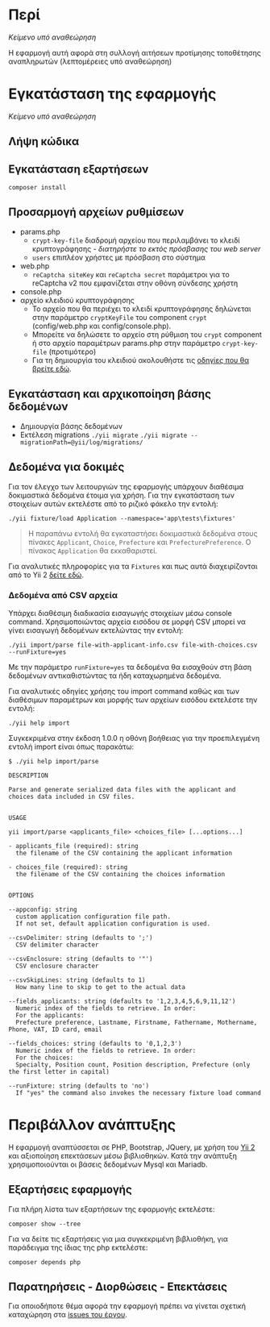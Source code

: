 
# Περί

_Κείμενο υπό αναθεώρηση_

Η εφαρμογή αυτή αφορά στη συλλογή αιτήσεων προτίμησης τοποθέτησης αναπληρωτών 
(λεπτομέρειες υπό αναθεώρηση)

# Εγκατάσταση της εφαρμογής 

_Κείμενο υπό αναθεώρηση_

## Λήψη κώδικα 

## Εγκατάσταση εξαρτήσεων 

```
composer install
```

## Προσαρμογή αρχείων ρυθμίσεων 

* params.php
    * `crypt-key-file` διαδρομή αρχείου που περιλαμβάνει το κλειδί κρυπτογράφησης - _διατηρήστε το εκτός πρόσβασης του web server_ 
    * `users` επιπλέον χρήστες με πρόσβαση στο σύστημα 
* web.php
    * `reCaptcha siteKey` και `reCaptcha secret` παράμετροι για το reCaptcha v2 που εμφανίζεται στην οθόνη σύνδεσης χρήστη 
* console.php 
* αρχείο κλειδιού κρυπτογράφησης 
    * Το αρχείο που θα περιέχει το κλειδί κρυπτογράφησης δηλώνεται στην 
    παράμετρο `cryptKeyFile` του component `crypt` (config/web.php και 
    config/console.php). 
    * Μπορείτε να δηλώσετε το αρχείο στη ρύθμιση του `crypt` component ή
    στο αρχείο παραμέτρων params.php στην παράμετρο `crypt-key-file` (προτιμότερο)
    * Για τη δημιουργία του κλειδιού ακολουθήστε τις [οδηγίες που θα βρείτε εδώ](https://github.com/defuse/php-encryption/blob/master/docs/Tutorial.md#scenario-1-keep-data-secret-from-the-database-administrator).

## Εγκατάσταση και αρχικοποίηση βάσης δεδομένων 

* Δημιουργία βάσης δεδομένων 
* Εκτέλεση migrations 
`./yii migrate`
`./yii migrate --migrationPath=@yii/log/migrations/`

## Δεδομένα για δοκιμές 

Για τον έλεγχο των λειτουργιών της εφαρμογής υπάρχουν διαθέσιμα δοκιμαστικά 
δεδομένα έτοιμα για χρήση. Για την εγκατάσταση των στοιχείων αυτών εκτελέστε 
από το ριζικό φάκελο την εντολή:

```
./yii fixture/load Application --namespace='app\tests\fixtures'
```

> Η παραπάνω εντολή θα εγκαταστήσει δοκιμαστικά δεδομένα στους πίνακες 
`Applicant`, `Choice`, `Prefecture` και `PrefecturePreference`. Ο πίνακας
`Application` θα εκκαθαριστεί.

Για αναλυτικές πληροφορίες για τα `Fixtures` και πως αυτά διαχειρίζονται 
από το Yii 2 [δείτε εδώ](http://www.yiiframework.com/doc-2.0/guide-test-fixtures.html).

### Δεδομένα από CSV αρχεία

Υπάρχει διαθέσιμη διαδικασία εισαγωγής στοιχείων μέσω console command.
Χρησιμοποιώντας αρχεία εισόδου σε μορφή CSV μπορεί να γίνει εισαγωγή δεδομένων
εκτελώντας την εντολή:

```
./yii import/parse file-with-applicant-info.csv file-with-choices.csv --runFixture=yes
```

Με την παράμετρο `runFixture=yes` τα δεδομένα θα εισαχθούν στη βάση δεδομένων 
αντικαθιστώντας τα ήδη καταχωρημένα δεδομένα.

Για αναλυτικές οδηγίες χρήσης του import command καθώς και των διαθέσιμων παραμέτρων
και μορφής των αρχείων εισόδου εκτελέστε την εντολή:

```
./yii help import 
```

Συγκεκριμένα στην έκδοση 1.0.0 η οθόνη βοήθειας για την προεπιλεγμένη εντολή import
είναι όπως παρακάτω: 

```
$ ./yii help import/parse 

DESCRIPTION

Parse and generate serialized data files with the applicant and choices data included in CSV files.


USAGE

yii import/parse <applicants_file> <choices_file> [...options...]

- applicants_file (required): string
  the filename of the CSV containing the applicant information

- choices_file (required): string
  the filename of the CSV containing the choices information


OPTIONS

--appconfig: string
  custom application configuration file path.
  If not set, default application configuration is used.

--csvDelimiter: string (defaults to ';')
  CSV delimiter character

--csvEnclosure: string (defaults to '"')
  CSV enclosure character

--csvSkipLines: string (defaults to 1)
  How many line to skip to get to the actual data

--fields_applicants: string (defaults to '1,2,3,4,5,6,9,11,12')
  Numeric index of the fields to retrieve. In order:
  For the applicants: 
  Prefecture preference, Lastname, Firstname, Fathername, Mothername, Phone, VAT, ID card, email

--fields_choices: string (defaults to '0,1,2,3')
  Numeric index of the fields to retrieve. In order:
  For the choices:
  Specialty, Position count, Position description, Prefecture (only the first letter in capital)

--runFixture: string (defaults to 'no')
  If "yes" the command also invokes the necessary fixture load command
```

# Περιβάλλον ανάπτυξης 

Η εφαρμογή αναπτύσσεται σε PHP, Bootstrap, JQuery, με χρήση του 
[Yii 2](http://www.yiiframework.com/) και αξιοποίηση επεκτάσεων μέσω βιβλιοθηκών.
Κατά την ανάπτυξη χρησιμοποιούνται οι βάσεις δεδομένων Mysql και Mariadb.

## Εξαρτήσεις εφαρμογής 

Για πλήρη λίστα των εξαρτήσεων της εφαρμογής εκτελέστε:

```
composer show --tree
```

Για να δείτε τις εξαρτήσεις για μια συγκεκριμένη βιβλιοθήκη, για παράδειγμα
της ίδιας της php εκτελέστε:

```
composer depends php
```

## Παρατηρήσεις - Διορθώσεις - Επεκτάσεις 

Για οποιοδήποτε θέμα αφορά την εφαρμογή πρέπει να γίνεται σχετική καταχώρηση στα 
[issues του έργου](https://github.com/spapad/admapp-applications-front/issues).
